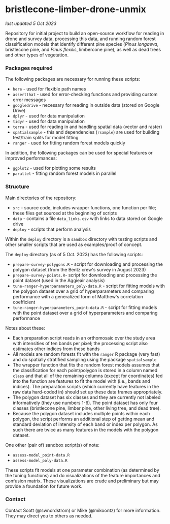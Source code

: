 # bristlecone-limber-drone-unmix

*last updated 5 Oct 2023*

Repository for initial project to build an open-source workflow for reading in drone and survey data, processing this data, and running random forest classification models that identify different pine species (*Pinus longaeva*, bristlecone pine, and *Pinus flexilis*, limbercone pine), as well as dead trees and other types of vegetation.

### Packages required

The following packages are necessary for running these scripts:

* `here` - used for flexible path names
* `assertthat` - used for error-checking functions and providing custom error messages
* `googledrive` - necessary for reading in outside data (stored on Google Drive)
* `dplyr` - used for data manipulation
* `tidyr` - used for data manipulation
* `terra` - used for reading in and handling spatial data (vector and raster)
* `spatialsample` - this and dependencies (`rsample`) are used for building test/train splits for model fitting
* `ranger` - used for fitting random forest models quickly

In addition, the following packages can be used for special features or improved performances:

* `ggplot2` - used for plotting some results
* `parallel` - fitting random forest models in parallel

### Structure

Main directories of the repository:

* `src` - source code, includes wrapper functions, one function per file; these files get sourced at the beginning of scripts
* `data` - contains a file `data_links.csv` with links to data stored on Google drive
* `deploy` - scripts that perform analysis

Within the `deploy` directory is a `sandbox` directory with testing scripts and other smaller scripts that are used as examples/proof of concept.

The `deploy` directory (as of 5 Oct. 2023) has the following scripts:

* `prepare-survey-polygons.R` - script for downloading and processing the polygon dataset (from the Bentz crew's survey in August 2023)
* `prepare-survey-points.R`- script for downloading and processing the point dataset (used in the Aggieair analysis)
* `tune-ranger-hyperparameters_poly-data.R` - script for fitting models with the polygon dataset over a grid of hyperparameters and comparing performance with a generalized form of Matthew's correlation coefficient
* `tune-ranger-hyperparameters_point-data.R` - script for fitting models with the point dataset over a grid of hyperparameters and comparing performance

Notes about these:
- Each preparation script reads in an orthomosaic over the study area with intensities of ten bands per pixel; the processing script also estimates other indices from these bands
- All models are random forests fit with the `ranger` R package (very fast) and do spatially stratified sampling using the package `spatialsample`
- The wrapper function that fits the random forest models assumes that the classification for each point/polygon is stored in a column named `class` and that all of the remaining columns (except for coordinates) fed into the function are features to fit the model with (i.e., bands and indices). The preparation scripts (which currently have features in the raw data hard-coded in) should set up these data frames appropriately.
- The polygon dataset has six classes and they are currently not labeled informatively (they use numbers 1-6). The point dataset has only four classes (bristlecone pine, limber pine, other living tree, and dead tree).
- Because the polygon dataset includes multiple points within each polygon, the script performs an additional step of getting mean and standard deviation of intensity of each band or index per polygon. As such there are twice as many features in the models with the polygon dataset.

One other (pair of) sandbox script(s) of note:
* `assess-model_point-data.R`
* `assess-model_poly-data.R`

These scripts fit models at one parameter combination (as determined by the tuning functions) and do visualizations of the feature importances and confusion matrix. These visualizations are crude and preliminary but may provide a foundation for future work.

### Contact

Contact Scott (@swnordstrom) or Mike (@mikoontz) for more information. They may direct you to others as needed.
